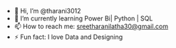 - 👋 Hi, I’m @tharani3012
- 🌱 I’m currently learning Power Bi| Python | SQL
- 📫 How to reach me: sreetharanilatha30@gmail.com
- ⚡ Fun fact: I love Data and Designing

<!---
tharani3012/tharani3012 is a ✨ special ✨ repository because its `README.md` (this file) appears on your GitHub profile.
You can click the Preview link to take a look at your changes.
--->
